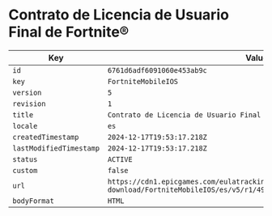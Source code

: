 # Contrato de Licencia de Usuario Final de Fortnite®

| Key | Value |
| --- | ----- |
| `id` | `6761d6adf6091060e453ab9c` |
| `key` | `FortniteMobileIOS` |
| `version` | `5` |
| `revision` | `1` |
| `title` | `Contrato de Licencia de Usuario Final de Fortnite®` |
| `locale` | `es` |
| `createdTimestamp` | `2024-12-17T19:53:17.218Z` |
| `lastModifiedTimestamp` | `2024-12-17T19:53:17.218Z` |
| `status` | `ACTIVE` |
| `custom` | `false` |
| `url` | `https://cdn1.epicgames.com/eulatracking-download/FortniteMobileIOS/es/v5/r1/4906c17f5173f8255f584c87b82398bb.pdf` |
| `bodyFormat` | `HTML` |
